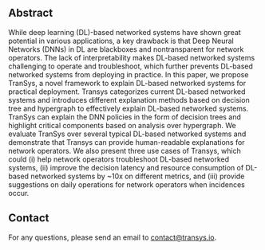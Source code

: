 ## Abstract

While deep learning (DL)-based networked systems have shown great potential in various applications, a key drawback is that Deep Neural Networks (DNNs) in DL are blackboxes and nontransparent for network operators. The lack of interpretability makes DL-based networked systems challenging to operate and troubleshoot, which further prevents DL-based networked systems from deploying in practice. In this paper, we propose TranSys, a novel framework to explain DL-based networked systems for practical deployment. Transys categorizes current DL-based networked systems and introduces different explanation methods based on decision tree and hypergraph to effectively explain DL-based networked systems. TranSys can explain the DNN policies in the form of decision trees and highlight critical components based on analysis over hypergraph. We evaluate TranSys over several typical DL-based networked systems and demonstrate that Transys can provide human-readable explanations for network operators. We also present three use cases of Transys, which could (i) help network operators troubleshoot DL-based networked systems, (ii) improve the decision latency and resource consumption of DL-based networked systems by ~10x on different metrics, and (iii) provide suggestions on daily operations for network operators when incidences occur.

## Contact
For any questions, please send an email to [contact@transys.io](mailto:contact@transys.io).